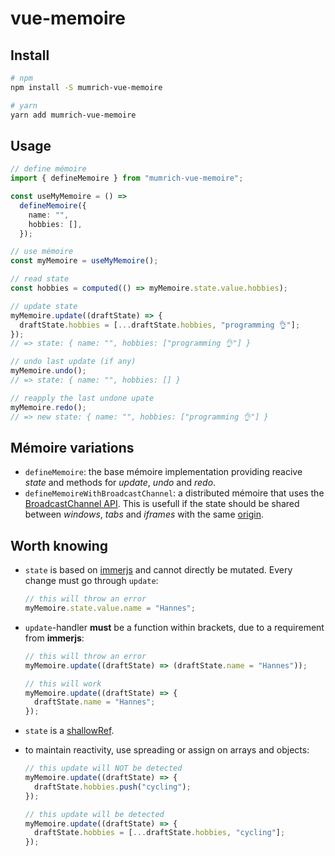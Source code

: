 # vue-memoire

## Install

```bash
# npm
npm install -S mumrich-vue-memoire

# yarn
yarn add mumrich-vue-memoire
```

## Usage

```ts
// define mémoire
import { defineMemoire } from "mumrich-vue-memoire";

const useMyMemoire = () =>
  defineMemoire({
    name: "",
    hobbies: [],
  });

// use mémoire
const myMemoire = useMyMemoire();

// read state
const hobbies = computed(() => myMemoire.state.value.hobbies);

// update state
myMemoire.update((draftState) => {
  draftState.hobbies = [...draftState.hobbies, "programming 👌"];
});
// => state: { name: "", hobbies: ["programming 👌"] }

// undo last update (if any)
myMemoire.undo();
// => state: { name: "", hobbies: [] }

// reapply the last undone upate
myMemoire.redo();
// => new state: { name: "", hobbies: ["programming 👌"] }
```

## Mémoire variations

- `defineMemoire`: the base mémoire implementation providing reacive _state_ and methods for _update_, _undo_ and _redo_.
- `defineMemoireWithBroadcastChannel`: a distributed mémoire that uses the [BroadcastChannel API](https://developer.mozilla.org/en-US/docs/Web/API/BroadcastChannel). This is usefull if the state should be shared between _windows_, _tabs_ and _iframes_ with the same [origin](https://developer.mozilla.org/en-US/docs/Glossary/Origin).

## Worth knowing

- `state` is based on [immerjs](https://immerjs.github.io/immer/) and cannot directly be mutated. Every change must go through `update`:

  ```ts
  // this will throw an error
  myMemoire.state.value.name = "Hannes";
  ```

- `update`-handler **must** be a function within brackets, due to a requirement from **immerjs**:

  ```ts
  // this will throw an error
  myMemoire.update((draftState) => (draftState.name = "Hannes"));

  // this will work
  myMemoire.update((draftState) => {
    draftState.name = "Hannes";
  });
  ```

- `state` is a [shallowRef](https://vuejs.org/api/reactivity-advanced.html#shallowref).
- to maintain reactivity, use spreading or assign on arrays and objects:

  ```ts
  // this update will NOT be detected
  myMemoire.update((draftState) => {
    draftState.hobbies.push("cycling");
  });

  // this update will be detected
  myMemoire.update((draftState) => {
    draftState.hobbies = [...draftState.hobbies, "cycling"];
  });
  ```
